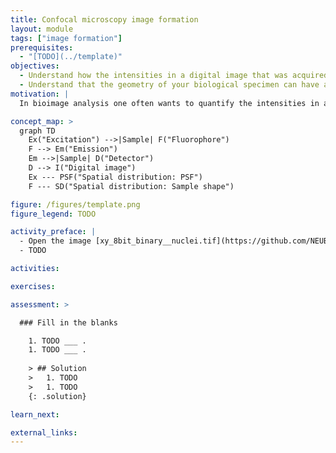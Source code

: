 ```yaml
---
title: Confocal microscopy image formation
layout: module
tags: ["image formation"]
prerequisites:
  - "[TODO](../template)"
objectives:
  - Understand how the intensities in a digital image that was acquired with a confocal microscope are formed
  - Understand that the geometry of your biological specimen can have a large influence on these intensities
motivation: |
  In bioimage analysis one often wants to quantify the intensities in an image. To do this properly one needs to be aware that these intensities are influenced by many factors, making intensity quantification in general very difficult. Sometimes the measured intensities can be affected so much that even object shape measurements can become difficult. For all those reasons it is very important to understand the reasons for signal distortion! Not knowing those effects can easily lead to wrong measurements.

concept_map: >
  graph TD
    Ex("Excitation") -->|Sample| F("Fluorophore")
    F --> Em("Emission")
    Em -->|Sample| D("Detector")
    D --> I("Digital image")
    Ex --- PSF("Spatial distribution: PSF")
    F --- SD("Spatial distribution: Sample shape")

figure: /figures/template.png
figure_legend: TODO

activity_preface: |
  - Open the image [xy_8bit_binary__nuclei.tif](https://github.com/NEUBIAS/training-resources/raw/master/image_data/xy_8bit_binary__nuclei.tif).
  - TODO

activities:

exercises:

assessment: >

  ### Fill in the blanks

    1. TODO ___ .
    1. TODO ___ .
    
    > ## Solution
    >   1. TODO
    >   1. TODO
    {: .solution}

learn_next:

external_links:
---
```


